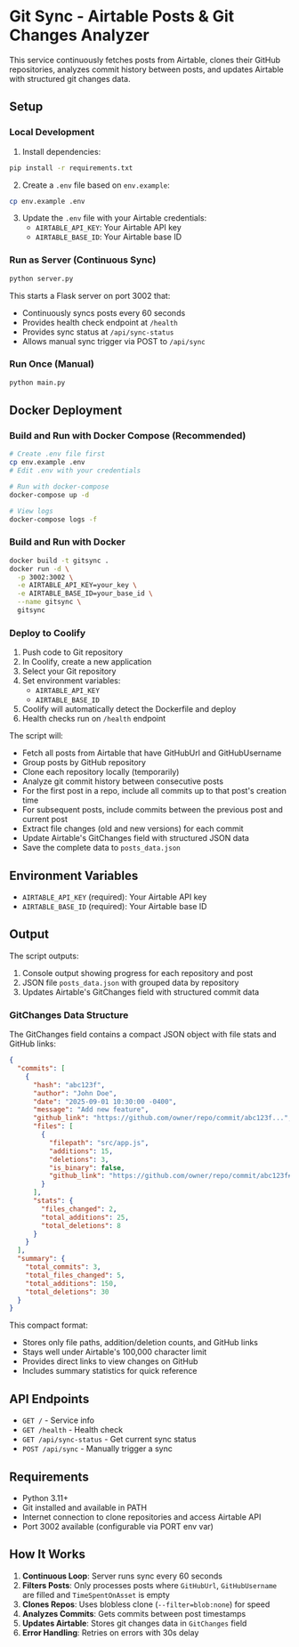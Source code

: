 # Git Sync - Airtable Posts & Git Changes Analyzer

This service continuously fetches posts from Airtable, clones their GitHub repositories, analyzes commit history between posts, and updates Airtable with structured git changes data.

## Setup

### Local Development

1. Install dependencies:
```bash
pip install -r requirements.txt
```

2. Create a `.env` file based on `env.example`:
```bash
cp env.example .env
```

3. Update the `.env` file with your Airtable credentials:
   - `AIRTABLE_API_KEY`: Your Airtable API key
   - `AIRTABLE_BASE_ID`: Your Airtable base ID

### Run as Server (Continuous Sync)

```bash
python server.py
```

This starts a Flask server on port 3002 that:
- Continuously syncs posts every 60 seconds
- Provides health check endpoint at `/health`
- Provides sync status at `/api/sync-status`
- Allows manual sync trigger via POST to `/api/sync`

### Run Once (Manual)

```bash
python main.py
```

## Docker Deployment

### Build and Run with Docker Compose (Recommended)

```bash
# Create .env file first
cp env.example .env
# Edit .env with your credentials

# Run with docker-compose
docker-compose up -d

# View logs
docker-compose logs -f
```

### Build and Run with Docker

```bash
docker build -t gitsync .
docker run -d \
  -p 3002:3002 \
  -e AIRTABLE_API_KEY=your_key \
  -e AIRTABLE_BASE_ID=your_base_id \
  --name gitsync \
  gitsync
```

### Deploy to Coolify

1. Push code to Git repository
2. In Coolify, create a new application
3. Select your Git repository
4. Set environment variables:
   - `AIRTABLE_API_KEY`
   - `AIRTABLE_BASE_ID`
5. Coolify will automatically detect the Dockerfile and deploy
6. Health checks run on `/health` endpoint

The script will:
- Fetch all posts from Airtable that have GitHubUrl and GitHubUsername
- Group posts by GitHub repository
- Clone each repository locally (temporarily)
- Analyze git commit history between consecutive posts
- For the first post in a repo, include all commits up to that post's creation time
- For subsequent posts, include commits between the previous post and current post
- Extract file changes (old and new versions) for each commit
- Update Airtable's GitChanges field with structured JSON data
- Save the complete data to `posts_data.json`

## Environment Variables

- `AIRTABLE_API_KEY` (required): Your Airtable API key
- `AIRTABLE_BASE_ID` (required): Your Airtable base ID

## Output

The script outputs:
1. Console output showing progress for each repository and post
2. JSON file `posts_data.json` with grouped data by repository
3. Updates Airtable's GitChanges field with structured commit data

### GitChanges Data Structure

The GitChanges field contains a compact JSON object with file stats and GitHub links:
```json
{
  "commits": [
    {
      "hash": "abc123f",
      "author": "John Doe",
      "date": "2025-09-01 10:30:00 -0400",
      "message": "Add new feature",
      "github_link": "https://github.com/owner/repo/commit/abc123f...",
      "files": [
        {
          "filepath": "src/app.js",
          "additions": 15,
          "deletions": 3,
          "is_binary": false,
          "github_link": "https://github.com/owner/repo/commit/abc123f#diff-..."
        }
      ],
      "stats": {
        "files_changed": 2,
        "total_additions": 25,
        "total_deletions": 8
      }
    }
  ],
  "summary": {
    "total_commits": 3,
    "total_files_changed": 5,
    "total_additions": 150,
    "total_deletions": 30
  }
}
```

This compact format:
- Stores only file paths, addition/deletion counts, and GitHub links
- Stays well under Airtable's 100,000 character limit
- Provides direct links to view changes on GitHub
- Includes summary statistics for quick reference

## API Endpoints

- `GET /` - Service info
- `GET /health` - Health check
- `GET /api/sync-status` - Get current sync status
- `POST /api/sync` - Manually trigger a sync

## Requirements

- Python 3.11+
- Git installed and available in PATH
- Internet connection to clone repositories and access Airtable API
- Port 3002 available (configurable via PORT env var)

## How It Works

1. **Continuous Loop**: Server runs sync every 60 seconds
2. **Filters Posts**: Only processes posts where `GitHubUrl`, `GitHubUsername` are filled and `TimeSpentOnAsset` is empty
3. **Clones Repos**: Uses blobless clone (`--filter=blob:none`) for speed
4. **Analyzes Commits**: Gets commits between post timestamps
5. **Updates Airtable**: Stores git changes data in `GitChanges` field
6. **Error Handling**: Retries on errors with 30s delay

